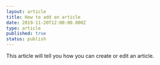 ```yaml
---
layout: article
title: How to add an article
date: 2019-11-20T12:00:00.000Z
type: article
published: true
status: publish
---
```

This article will tell you how you can create or edit an article.
